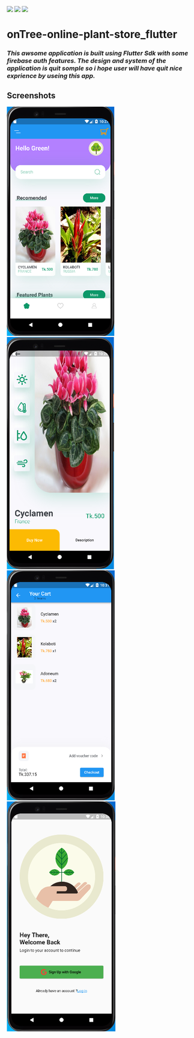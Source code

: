 
![](https://img.shields.io/badge/SDK-Flutter-blue.svg?)  ![](https://img.shields.io/badge/Cloud-Firebase-red.svg?) ![](https://img.shields.io/badge/Language-Dart-green.svg?)
# onTree-online-plant-store_flutter
### _This awsome application is built using Flutter Sdk with some firebase auth features. The design and system of the application is quit somple so i hope user will have quit nice exprience by useing this app._

## Screenshots

![Home Page](https://github.com/al-muntasir/onTree-online-plant-store_flutter/blob/main/home_page.png) ![Details Page](https://github.com/al-muntasir/onTree-online-plant-store_flutter/blob/main/details_page.png) ![Cart Page](https://github.com/al-muntasir/onTree-online-plant-store_flutter/blob/main/cart_page.png) ![Singup Page](https://github.com/al-muntasir/onTree-online-plant-store_flutter/blob/main/signup_page.png)



